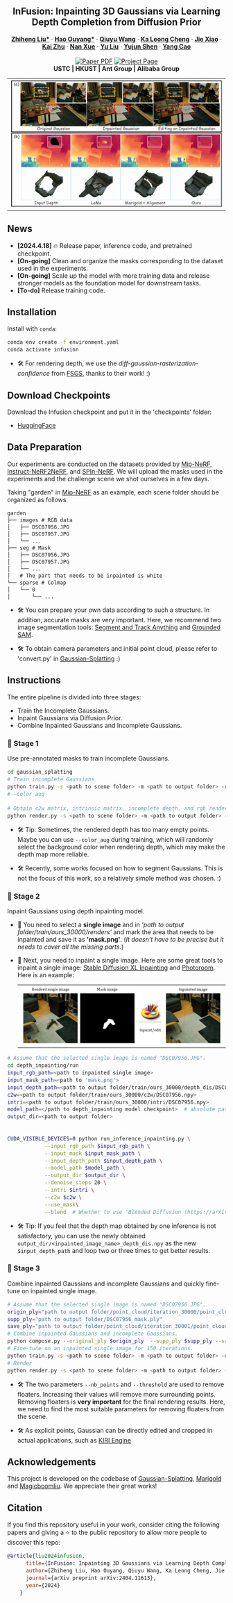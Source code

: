 <p align="center">

  <h2 align="center">InFusion: Inpainting 3D Gaussians via Learning Depth Completion from Diffusion Prior</h2>
  <p align="center">
    <a href="https://johanan528.github.io/"><strong>Zhiheng Liu*</strong></a>
    ·
    <a href="https://ken-ouyang.github.io/"><strong>Hao Ouyang*</strong></a>
    ·
    <a href="https://github.com/qiuyu96"><strong>Qiuyu Wang</strong></a>
    ·
    <a href="https://felixcheng97.github.io/"><strong>Ka Leong Cheng</strong></a>
    ·
    <a href="https://jiexiaou.github.io/"><strong>Jie Xiao</strong></a>
    ·
    <a href="https://scholar.google.com/citations?user=Mo_2YsgAAAAJ&hl=zh-CN"><strong>Kai Zhu</strong></a>
    ·
    <a href="https://xuenan.net/"><strong>Nan Xue</strong></a>
    ·
    <a href="https://scholar.google.com/citations?user=8zksQb4AAAAJ&hl=zh-CN"><strong>Yu Liu</strong></a>
    ·
    <a href="https://shenyujun.github.io/"><strong>Yujun Shen</strong></a>
    ·
    <a href="https://staff.ustc.edu.cn/~forrest/"><strong>Yang Cao</strong></a>
    <br>
    <br>
        <a href="http://arxiv.org/abs/2404.11613"><img src='https://img.shields.io/badge/arXiv-Infusion-red' alt='Paper PDF'></a>
        <a href='https://johanan528.github.io/Infusion/'><img src='https://img.shields.io/badge/Project_Page-Infusion-green' alt='Project Page'></a>
    <br>
    <b> USTC |&nbsp;HKUST |&nbsp;Ant Group |&nbsp;Alibaba Group  </b>
  </p>

  <table align="center">
    <tr>
    <td>
      <img src="assets/Figures/teaser.png">
    </td>
    </tr>
  </table>

## News
* **[2024.4.18]** 🔥 Release paper, inference code, and pretrained checkpoint.
* **[On-going]** Clean and organize the masks corresponding to the dataset used in the experiments.
* **[On-going]** Scale up the model with more training data and release stronger models as the foundation model for downstream tasks.
* **[To-do]** Release training code.

## Installation
Install with `conda`: 
```bash
conda env create -f environment.yaml
conda activate infusion
```
* 🛠️ For rendering depth, we use the *diff-gaussian-rasterization-confidence* from [FSGS](https://github.com/VITA-Group/FSGS/tree/main/submodules/diff-gaussian-rasterization-confidence), thanks to their work! :)
## Download Checkpoints
Download the Infusion checkpoint and put it in the 'checkpoints' folder: 
* [HuggingFace](https://huggingface.co/Johanan0528/Infusion/tree/main)

## Data Preparation
Our experiments are conducted on the datasets provided by [Mip-NeRF](https://jonbarron.info/mipnerf360/), [Instruct-NeRF2NeRF](https://drive.google.com/drive/folders/1v4MLNoSwxvSlWb26xvjxeoHpgjhi_s-s?usp=share_link), and [SPIn-NeRF](https://drive.google.com/drive/folders/1N7D4-6IutYD40v9lfXGSVbWrd47UdJEC?usp=share_link). 
We will upload the masks used in the experiments and the challenge scene we shot ourselves in a few days.

Taking "garden" in [Mip-NeRF](https://jonbarron.info/mipnerf360/) as an example, each scene folder should be organized as follows.
```
garden
├── images # RGB data
│   ├── DSC07956.JPG
│   ├── DSC07957.JPG
│   └── ...                   
├── seg # Mask 
│   ├── DSC07956.JPG
│   ├── DSC07957.JPG
│   └── ... 
│   # The part that needs to be inpainted is white
└── sparse # Colmap
│   └── 0
│       └── ...
```


* 🛠️ You can prepare your own data according to such a structure. In addition, accurate masks are very important. Here, we recommend two image segmentation tools: [Segment and Track Anything](https://github.com/z-x-yang/Segment-and-Track-Anything) and [Grounded SAM](https://github.com/IDEA-Research/Grounded-Segment-Anything).

* 🛠️ To obtain camera parameters and initial point cloud, please refer to 'convert.py' in [Gaussian-Splatting](https://github.com/graphdeco-inria/gaussian-splatting/tree/main) :)
## Instructions
The entire pipeline is divided into three stages: 
* Train the Incomplete Gaussians. 
* Inpaint Gaussians via Diffusion Prior.
* Combine Inpainted Gaussians and Incomplete Gaussians.
### 🌺 Stage 1
Use pre-annotated masks to train incomplete Gaussians.
```bash
cd gaussian_splatting
# Train incomplete Gaussians
python train.py -s <path to scene folder> -m <path to output folder> -u nothing --mask_training
#--color_aug

# Obtain c2w matrix, intrinsic matrix, incomplete depth, and rgb rendering image
python render.py -s <path to scene folder> -m <path to output folder> -u nothing
```
* 🛠️ Tip: Sometimes, the rendered depth has too many empty points. Maybe you can use `--color_aug` during training, which will randomly select the background color when rendering depth, which may make the depth map more reliable.

* 🛠️ Recently, some works focused on how to segment Gaussians. This is not the focus of this work, so a relatively simple method was chosen. :)

### 🌺 Stage 2
Inpaint Gaussians using depth inpainting model.
* 📢 You need to select a **single image** and in *'path to output folder/train/ours_30000/renders'* and mark the area that needs to be inpainted and save it as **'mask.png'**. (*It doesn’t have to be precise but it needs to cover all the missing parts.*)

* 📢 Next, you need to inpaint a single image. Here are some great tools to inpaint a single image: [Stable Diffusion XL Inpainting](https://huggingface.co/spaces/diffusers/stable-diffusion-xl-inpainting) and [Photoroom](https://app.photoroom.com/create). Here is an example:
  <table align="center">
    <tr>
    <td>
      <img src="assets/Figures/inpaint_example.png">
    </td>
    </tr>
  </table>

```bash
# Assume that the selected single image is named "DSC07956.JPG".
cd depth_inpainting/run
input_rgb_path=<path to inpainted single image>
input_mask_path=<path to 'mask.png'>
input_depth_path=<path to output folder/train/ours_30000/depth_dis/DSC07956.npy>
c2w=<path to output folder/train/ours_30000/c2w/DSC07956.npy>
intri=<path to output folder/train/ours_30000/intri/DSC07956.npy>
model_path=</path to depth_inpainting model checkpoint>  # absolute path
output_dir=<path to output folder>


CUDA_VISIBLE_DEVICES=0 python run_inference_inpainting.py \
            --input_rgb_path $input_rgb_path \
            --input_mask $input_mask_path \
            --input_depth_path $input_depth_path \
            --model_path $model_path \
            --output_dir $output_dir \
            --denoise_steps 20 \
            --intri $intri \
            --c2w $c2w \
            --use_mask\
            --blend  # Whether to use 'Blended Diffusion (https://arxiv.org/abs/2111.14818)' during inference. 
```
* 🛠️ Tip: If you feel that the depth map obtained by one inference is not satisfactory, you can use the newly obtained `output_dir/<inpainted_image_name>_depth_dis.npy` as the new `$input_depth_path` and loop two or three times to get better results.
### 🌺 Stage 3
Combine inpainted Gaussians and incomplete Gaussians and quickly fine-tune on inpainted single image.
```bash
# Assume that the selected single image is named "DSC07956.JPG".
origin_ply="path to output folder/point_cloud/iteration_30000/point_cloud.ply"
supp_ply="path to output folder/DSC07956_mask.ply"
save_ply="path to output folder/point_cloud/iteration_30001/point_cloud.ply"
# Combine inpainted Gaussians and incomplete Gaussians.
python compose.py --original_ply $origin_ply  --supp_ply $supp_ply --save_ply $save_ply --nb_points 100 --threshold 1.0
# Fine-tune on an inpainted single image for 150 iterations.
python train.py -s <path to scene folder> -m <path to output folder> -u DSC07956.JPG -n <path to inpainted single image> --load_iteration 30001 --iteration 150
# Render
python render.py -s <path to scene folder> -m <path to output folder> -u nothing --iteration 150
```

* 🛠️ The two parameters `--nb_points` and `--threshold` are used to remove floaters. Increasing their values will remove more surrounding points. Removing floaters is **very important** for the final rendering results. Here, we need to find the most suitable parameters for removing floaters from the scene. 

* 🛠️ As explicit points, Gaussian can be directly edited and cropped in actual applications, such as [KIRI Engine](https://www.kiriengine.com/)
## Acknowledgements
This project is developed on the codebase of [Gaussian-Splatting](https://github.com/graphdeco-inria/gaussian-splatting/tree/main), [Marigold](https://github.com/prs-eth/marigold) and [Magicboomliu](https://github.com/Magicboomliu). We appreciate their great works! 

## Citation
If you find this repository useful in your work, consider citing the following papers and giving a ⭐ to the public repository to allow more people to discover this repo:
```BibTeX
@article{liu2024infusion,
      title={InFusion: Inpainting 3D Gaussians via Learning Depth Completion from Diffusion Prior},
      author={Zhiheng Liu, Hao Ouyang, Qiuyu Wang, Ka Leong Cheng, Jie Xiao, Kai Zhu, Nan Xue, Yu Liu, Yujun Shen, Yang Cao},
      journal={arXiv preprint arXiv:2404.11613},
      year={2024}
    }
```
